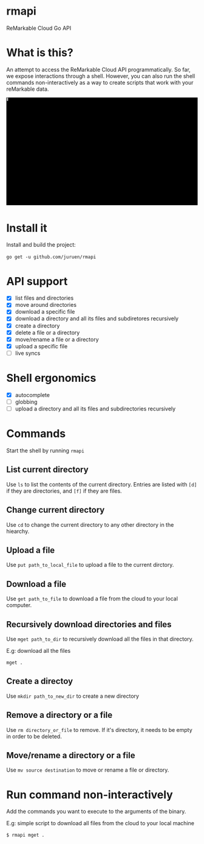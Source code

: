 # rmapi

ReMarkable Cloud Go API

# What is this?

An attempt to access the ReMarkable Cloud API programmatically.
So far, we expose interactions through a shell. However, you can
also run the shell commands non-interactively as a way to create scripts
that work with your reMarkable data.

![Console Capture](docs/console.gif)

# Install it

Install and build the project:

`go get -u github.com/juruen/rmapi`

# API support

- [x] list files and directories
- [x] move around directories
- [x] download a specific file
- [x] download a directory and all its files and subdiretores recursively
- [x] create a directory
- [x] delete a file or a directory
- [x] move/rename a file or a directory
- [x] upload a specific file
- [ ] live syncs

# Shell ergonomics

- [x] autocomplete
- [ ] globbing
- [ ] upload a directory and all its files and subdirectories recursively

# Commands

Start the shell by running `rmapi`

## List current directory

Use `ls` to list the contents of the current directory. Entries are listed with `[d]` if they
are directories, and `[f]` if they are files.

## Change current directory

Use `cd` to change the current directory to any other directory in the hiearchy.

## Upload a file

Use `put path_to_local_file` to upload a file  to the current dirctory.

## Download a file

Use `get path_to_file` to download a file from the cloud to your local computer.

## Recursively download directories and files

Use `mget path_to_dir` to recursively download all the files in that directory.

E.g: download all the files

```
mget .
```

## Create a directoy

Use `mkdir path_to_new_dir` to create a new directory

##  Remove a directory or a file

Use `rm directory_or_file` to remove. If it's directory, it needs to be empty in order to be deleted.

##  Move/rename a directory or a file

Use `mv source destination` to move or rename a file or directory.

# Run command non-interactively

Add the commands you want to execute to the arguments of the binary.

E.g: simple script to download all files from the cloud to your local machine

```bash
$ rmapi mget .
```
